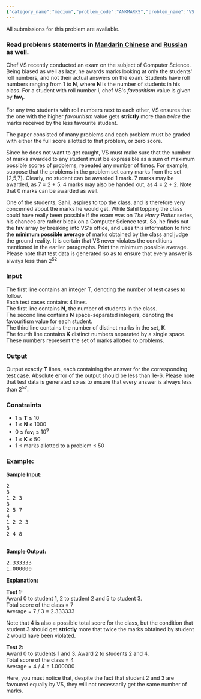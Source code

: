 ```yaml
---
{"category_name":"medium","problem_code":"ANKMARKS","problem_name":"VS and his marking scheme","languages_supported":{"0":"ADA","1":"ASM","2":"BASH","3":"BF","4":"C","5":"C99 strict","6":"CAML","7":"CLOJ","8":"CLPS","9":"CPP 4.3.2","10":"CPP 4.9.2","11":"CPP14","12":"CS2","13":"D","14":"ERL","15":"FORT","16":"FS","17":"GO","18":"HASK","19":"ICK","20":"ICON","21":"JAVA","22":"JS","23":"LISP clisp","24":"LISP sbcl","25":"LUA","26":"NEM","27":"NICE","28":"NODEJS","29":"PAS fpc","30":"PAS gpc","31":"PERL","32":"PERL6","33":"PHP","34":"PIKE","35":"PRLG","36":"PYPY","37":"PYTH","38":"PYTH 3.4","39":"RUBY","40":"SCALA","41":"SCM chicken","42":"SCM guile","43":"SCM qobi","44":"ST","45":"TCL","46":"TEXT","47":"WSPC"},"max_timelimit":1,"source_sizelimit":50000,"problem_author":"code_master01","problem_tester":"rubanenko","date_added":"8-06-2015","tags":{"0":"code_master01","1":"cook59","2":"matrix","3":"medium"},"editorial_url":"http://discuss.codechef.com/problems/ANKMARKS","time":{"view_start_date":1434911400,"submit_start_date":1434911400,"visible_start_date":1434911400,"end_date":1735669800},"layout":"problem"}
---
```

<span class="solution-visible-txt">All submissions for this problem are available.</span><h3> Read problems statements in <a target="_blank" href="http://www.codechef.com/download/translated/COOK59/mandarin/ANKMARKS.pdf">Mandarin Chinese</a> and <a target="_blank" href="http://www.codechef.com/download/translated/COOK59/russian/ANKMARKS.pdf">Russian</a> as well.</h3>


<p>Chef VS recently conducted an exam on the subject of Computer Science. Being biased as well as lazy, he awards marks looking at only the students' roll numbers, and not their actual answers on the exam. Students have roll numbers ranging from 1 to <b>N</b>, where <b>N</b> is the number of students in his class. For a student with roll number <b>i</b>, chef VS's <em>favouritism</em> value is given by <b>fav<sub>i</sub></b>.</p>

<p>For any two students with roll numbers next to each other, VS ensures that the one with the higher <em>favouritism</em> value gets <b>strictly</b> more than <em>twice</em> the marks received by the less favourite student.</p>

<p>The paper consisted of many problems and each problem must be graded with either the full score allotted to that problem, or zero score.</p>

<p>Since he does not want to get caught, VS must make sure that the number of marks awarded to any student must be expressible as a sum of maximum possible scores of problems, repeated any number of times. For example, 
suppose that the problems in the problem set carry marks from the set {2,5,7}.
Clearly, no student can be awarded 1 mark.
7 marks may be awarded, as 7 = 2 + 5.
4 marks may also be handed out, as 4 = 2 + 2.
Note that 0 marks can be awarded as well.
</p>

<p>One of the students, Sahil, aspires to top the class, and is therefore very concerned about the marks he would get. While Sahil topping the class could have really been possible if the exam was on <em>The Harry Potter</em> series, his chances are rather bleak on a Computer Science test. So, he finds out the <b>fav</b> array by breaking into VS's office, and uses this information to find the <b>minimum possible average</b> of marks obtained by the class and judge the ground reality. It is certain that VS never violates the conditions mentioned in the earlier paragraphs.
Print the minimum possible average. Please note that test data is generated so as to ensure that every answer is always less than 2<sup>52</sup></p>

<h3>Input</h3>
<p>The first line contains an integer <b>T</b>, denoting the number of test cases to follow.<br />
Each test cases contains 4 lines.<br />
The first line contains <b>N</b>, the number of students in the class.<br />
The second line contains <b>N</b> space-separated integers, denoting the favouritism value for each student.<br />
The third line contains the number of distinct marks in the set, <b>K</b>.<br />
The fourth line contains <b>K</b> distinct numbers separated by a single space. These numbers represent the set of marks allotted to problems.</p>

<h3>Output</h3>
<p>Output exactly <b>T</b> lines, each containing the answer for the corresponding test case. Absolute error of the output should be less than 1e-6. Please note that test data is generated so as to ensure that every answer is always less than 2<sup>52</sup>.

</p>
<h3>Constraints</h3>
<ul>
<li>1 ≤ <strong>T</strong> ≤ 10</li>
<li>1 ≤ <strong>N</strong> ≤ 1000</li>
<li>0 ≤ <strong>fav<sub>i</sub></strong> ≤ 10<sup>9</sup></li>
<li>1 ≤ <b>K</b> ≤ 50 </li>
<li>1 ≤ marks allotted to a problem ≤ 50</li>
</ul>


<h3>Example:</h3>
<p><b>Sample Input:</b></p>
<pre>
2
3
1 2 3
3
2 5 7
4
1 2 2 3
3
2 4 8

</pre>
<p><b>Sample Output:</b></p>
<pre>
2.333333
1.000000
</pre>

<p><b>Explanation:</b>  
</p>
<p><b>Test 1:</b><br />
Award 0 to student 1, 2 to student 2 and 5 to student 3.<br />
Total score of the class = 7<br />
Average = 7 / 3 = 2.333333</p>
<p>Note that 4 is also a possible total score for the class, but the condition that student 3 should get <b>strictly</b> more that twice the marks obtained by student 2 would have been violated.</p>
<p><b>Test 2:</b><br />
Award 0 to students 1 and 3. Award 2 to students 2 and 4.<br />
Total score of the class = 4<br />
Average = 4 / 4 = 1.000000</p>
<p>Here, you must notice that, despite the fact that student 2 and 3 are favoured equally by VS, they will not necessarily get the same number of marks.</p>